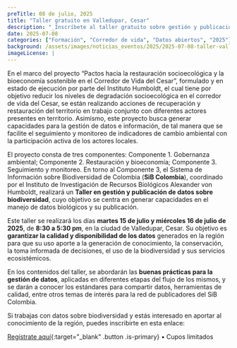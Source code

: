 ```yaml
---
preTitle: 08 de julio, 2025
title: "Taller gratuito en Valledupar, Cesar"
description: "_Inscríbete al taller gratuito sobre gestión y publicación de datos abiertos sobre biodiversidad en Valledupar, Cesar; en el marco del Proyecto “Pactos hacia la restauración socioecológica y la bioeconomía sostenible en el Corredor de Vida del Cesar”._"
date: 2025-07-08
categories: ["Formación", "Corredor de vida", "Datos abiertos", "2025"]
background: /assets/images/noticias_eventos/2025/2025-07-08-taller-valledupar-cesar
imageLicense: |
---
```


En el marco del proyecto “Pactos hacia la restauración socioecológica y la bioeconomía sostenible en el Corredor de Vida del Cesar”, formulado y en estado de ejecución por parte del Instituto Humboldt, el cual tiene por objetivo reducir los niveles de degradación socioecológica en el corredor de vida del Cesar, se están realizando acciones de recuperación y restauración del territorio en trabajo conjunto con diferentes actores presentes en territorio. Asimismo, este proyecto busca generar capacidades para la gestión de datos e información, de tal manera que se facilite el seguimiento y monitoreo de indicadores de cambio ambiental con la participación activa de los actores locales.

El proyecto consta de tres componentes: Componente 1. Gobernanza ambiental; Componente 2. Restauración y bioeconomía; Componente 3. Seguimiento y monitoreo. En torno al Componente 3, el Sistema de Información sobre Biodiversidad de Colombia (**SiB Colombia**), coordinado por el Instituto de Investigación de Recursos Biológicos Alexander von Humboldt, realizará un **Taller en gestión y publicación de datos sobre biodiversidad**, cuyo objetivo se centra en generar capacidades en el manejo de datos biológicos y su publicación.

Este taller se realizará los días **martes 15 de julio y miércoles 16 de julio de 2025**, de **8:30 a 5:30 pm**, en la ciudad de Valledupar, Cesar. Su objetivo es **garantizar la calidad y disponibilidad de los datos** generados en la región para que su uso aporte a la generación de conocimiento, la conservación, la toma informada de decisiones, el uso de la biodiversidad y sus servicios ecosistémicos.

En los contenidos del taller, se abordarán las **buenas prácticas para la gestión de datos**, aplicadas en diferentes etapas del flujo de los mismos, y se darán a conocer los estándares para compartir datos, herramientas de calidad, entre otros temas de interés para la red de publicadores del SiB Colombia.

Si trabajas con datos sobre biodiversidad y estás interesado en aportar al conocimiento de la región, puedes inscribirte en esta enlace:

[Regístrate aquí](https://docs.google.com/forms/d/1nHQjaGev0u5rdPIk_CnXC5qWNsSKt09Ta3z2SZK1uys/edit){:target="_blank" .button .is-primary} • Cupos limitados
